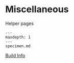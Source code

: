 # Miscellaneous

Helper pages

```{toctree}
---
maxdepth: 1
---
specimen.md
```

[Build Info](https://notes.alperyazar.com/build.info.txt)
